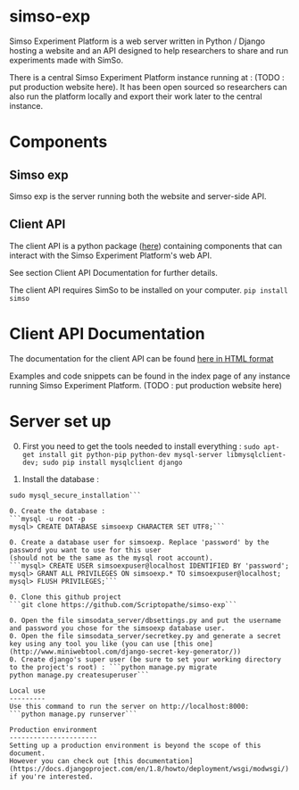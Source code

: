 # simso-exp
Simso Experiment Platform is a web server written in Python / Django hosting a website and an API designed to help researchers to share and run experiments made with SimSo.

There is a central Simso Experiment Platform instance running at : (TODO : put production website here).
It has been open sourced so researchers can also run the platform locally and export their work later to the central instance.

Components
===========

Simso exp
---------
Simso exp is the server running both the website and server-side API.

Client API
----------
The client API is a python package ([here](https://github.com/Scriptopathe/simso-exp/tree/master/clientapi/simsoexp)) 
containing components that can interact with the Simso Experiment Platform's web API.

See section Client API Documentation for further details.

The client API requires SimSo to be installed on your computer.
```pip install simso```

Client API Documentation
========================
The documentation for the client API can be found [here in HTML format](https://github.com/Scriptopathe/simso-exp/tree/master/clientapi/doc/build/html)

Examples and code snippets can be found in the index page of any instance running Simso Experiment Platform. (TODO : put production website here)

Server set up
=============
0. First you need to get the tools needed to install everything :
```sudo apt-get install git python-pip python-dev mysql-server libmysqlclient-dev; sudo pip install mysqlclient django```

0. Install the database :
```sudo mysql_install_db
sudo mysql_secure_installation```

0. Create the database :
```mysql -u root -p
mysql> CREATE DATABASE simsoexp CHARACTER SET UTF8;```

0. Create a database user for simsoexp. Replace 'password' by the password you want to use for this user 
(should not be the same as the mysql root account).
```mysql> CREATE USER simsoexpuser@localhost IDENTIFIED BY 'password';
mysql> GRANT ALL PRIVILEGES ON simsoexp.* TO simsoexpuser@localhost;
mysql> FLUSH PRIVILEGES;```

0. Clone this github project
```git clone https://github.com/Scriptopathe/simso-exp```

0. Open the file simsodata_server/dbsettings.py and put the username and password you chose for the simsoexp database user.
0. Open the file simsodata_server/secretkey.py and generate a secret key using any tool you like (you can use [this one](http://www.miniwebtool.com/django-secret-key-generator/))
0. Create django's super user (be sure to set your working directory to the project's root) : ```python manage.py migrate
python manage.py createsuperuser```

Local use
---------
Use this command to run the server on http://localhost:8000: 
```python manage.py runserver```

Production environment
----------------------
Setting up a production environment is beyond the scope of this document. 
However you can check out [this documentation](https://docs.djangoproject.com/en/1.8/howto/deployment/wsgi/modwsgi/) if you're interested.

